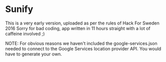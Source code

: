 # Sunify
This is a very early version, uploaded as per the rules of Hack For Sweden 2016
Sorry for bad coding, app written in 11 hours straight with a lot of caffeine involved ;)

NOTE: For obvious reasons we haven't included the google-services.json needed to connect to the Google Services location provider API. You would have to generate your own.
